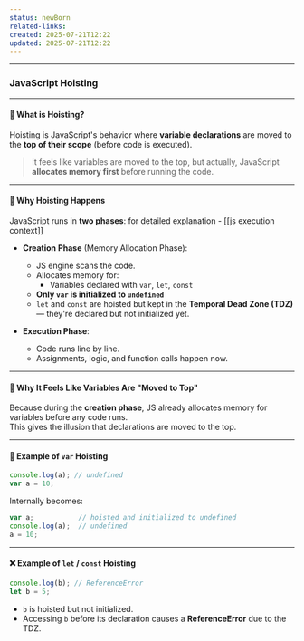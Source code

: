 ```yaml
---
status: newBorn
related-links: 
created: 2025-07-21T12:22
updated: 2025-07-21T12:22
---
```

---

### JavaScript Hoisting

---

#### 🔼 What is Hoisting?

Hoisting is JavaScript's behavior where **variable declarations** are moved to the **top of their scope** (before code is executed).  
> It feels like variables are moved to the top, but actually, JavaScript **allocates memory first** before running the code.

---

#### 🧠 Why Hoisting Happens

JavaScript runs in **two phases**: for detailed explanation - [[js execution context]]

- **Creation Phase** (Memory Allocation Phase):
	- JS engine scans the code.
	- Allocates memory for:
		- Variables declared with `var`, `let`, `const`
	- **Only `var` is initialized to `undefined`**
	- `let` and `const` are hoisted but kept in the **Temporal Dead Zone (TDZ)** — they're declared but not initialized yet.

- **Execution Phase**:
	- Code runs line by line.
	- Assignments, logic, and function calls happen now.

---

#### 🔄 Why It Feels Like Variables Are "Moved to Top"

Because during the **creation phase**, JS already allocates memory for variables before any code runs.  
This gives the illusion that declarations are moved to the top.

---

#### 🧪 Example of `var` Hoisting

```js
console.log(a); // undefined
var a = 10;
```

Internally becomes:

```js
var a;           // hoisted and initialized to undefined
console.log(a);  // undefined
a = 10;
```

---

#### ❌ Example of `let` / `const` Hoisting

```js
console.log(b); // ReferenceError
let b = 5;
```

- `b` is hoisted but not initialized.
- Accessing `b` before its declaration causes a **ReferenceError** due to the TDZ.

